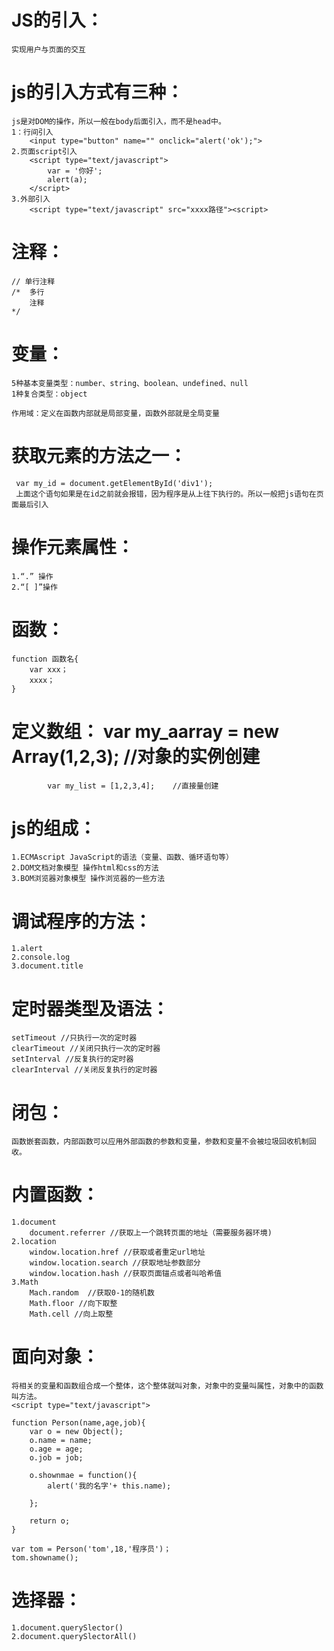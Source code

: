 # JS的引入：  
    实现用户与页面的交互

# js的引入方式有三种：
    js是对DOM的操作，所以一般在body后面引入，而不是head中。
    1：行间引入
        <input type="button" name="" onclick="alert('ok');">
    2.页面script引入
        <script type="text/javascript">
            var = '你好';
            alert(a);
        </script>
    3.外部引入
        <script type="text/javascript" src="xxxx路径"><script>
# 注释： 
    // 单行注释
    /*  多行
        注释
    */

# 变量：
    5种基本变量类型：number、string、boolean、undefined、null
    1种复合类型：object
    
    作用域：定义在函数内部就是局部变量，函数外部就是全局变量
    
# 获取元素的方法之一：
     var my_id = document.getElementById('div1');
     上面这个语句如果是在id之前就会报错，因为程序是从上往下执行的。所以一般把js语句在页面最后引入
     
# 操作元素属性：
    1.“.” 操作          
    2.“[ ]”操作

# 函数：
    function 函数名{
        var xxx；
        xxxx；
    }        

# 定义数组：   var my_aarray = new Array(1,2,3); //对象的实例创建
            var my_list = [1,2,3,4];    //直接量创建
        
    
# js的组成：  
    1.ECMAscript JavaScript的语法（变量、函数、循环语句等）
    2.DOM文档对象模型 操作html和css的方法
    3.BOM浏览器对象模型 操作浏览器的一些方法
   
# 调试程序的方法：
    1.alert
    2.console.log
    3.document.title

# 定时器类型及语法：
    setTimeout //只执行一次的定时器
    clearTimeout //关闭只执行一次的定时器
    setInterval //反复执行的定时器
    clearInterval //关闭反复执行的定时器

# 闭包：
    函数嵌套函数，内部函数可以应用外部函数的参数和变量，参数和变量不会被垃圾回收机制回收。
    
# 内置函数：
    1.document
        document.referrer //获取上一个跳转页面的地址（需要服务器环境)
    2.location
        window.location.href //获取或者重定url地址
        window.location.search //获取地址参数部分
        window.location.hash //获取页面锚点或者叫哈希值
    3.Math
        Mach.random  //获取0-1的随机数
        Math.floor //向下取整
        Math.cell //向上取整
    
# 面向对象：
    将相关的变量和函数组合成一个整体，这个整体就叫对象，对象中的变量叫属性，对象中的函数叫方法。
    <script type="text/javascript">
    
    function Person(name,age,job){
        var o = new Object();
        o.name = name;
        o.age = age;
        o.job = job;
        
        o.shownmae = function(){
            alert('我的名字'+ this.name);
            
        };
        
        return o;
    }

    var tom = Person('tom',18,'程序员')；
    tom.showname();
   </script>
   
# 选择器：
    1.document.querySlector()
    2.document.querySlectorAll()
      

























   
    
    
    
    
    
    
    
    
    
    
    
    
    
    
    
